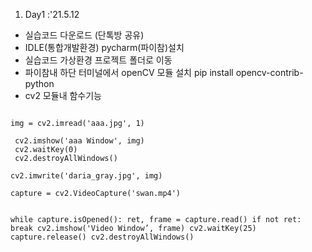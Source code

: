 1. Day1 :'21.5.12
* 실습코드 다운로드 (단톡방 공유)
* IDLE(통합개발환경) pycharm(파이참)설치
* 실습코드 가상환경 프로젝트 폴더로 이동
* 파이참내 하단 터미널에서 openCV 모듈 설치
  pip install opencv-contrib-python
* cv2 모듈내 함수기능

<code>
img = cv2.imread('aaa.jpg', 1) 
</code>

<code>
 cv2.imshow('aaa Window', img)
 cv2.waitKey(0)
 cv2.destroyAllWindows()
</code>


<code>
cv2.imwrite('daria_gray.jpg', img)
</code>

<code>
capture = cv2.VideoCapture('swan.mp4')

while capture.isOpened():
    ret, frame = capture.read()
    if not ret:
        break
    cv2.imshow('Video Window’, frame)
    cv2.waitKey(25)
 capture.release()
 cv2.destroyAllWindows()
</code>
